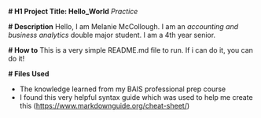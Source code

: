 
**# H1 Project Title: Hello_World**
*Practice*

**# Description**
Hello, I am Melanie McCollough. 
I am an *accounting and business analytics* double major student. 
I am a 4th year senior. 

**# How to**
This is a very simple README.md file to run. If i can do it, you can do it! 

**# Files Used**
- The knowledge learned from my BAIS professional prep course
- I found this very helpful syntax guide which was used to help me create this (https://www.markdownguide.org/cheat-sheet/)
